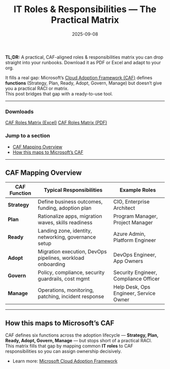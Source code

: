 ﻿---
title: IT Roles & Responsibilities — The Practical Matrix
date: 2025-09-08
summary: A practical roles & responsibilities matrix you can lift into your runbooks. Now aligned to Microsoft CAF.
tags: [roles, azure, governance, operations]
cover: caf-roles-matrix.png
---

<span class="lead"><strong>TL;DR:</strong> A practical, CAF-aligned roles & responsibilities matrix you can drop straight into your runbooks. Download it as PDF or Excel and adapt to your org.</span>

It fills a real gap: Microsoft’s [Cloud Adoption Framework (CAF)](https://learn.microsoft.com/azure/cloud-adoption-framework/) defines **functions** (Strategy, Plan, Ready, Adopt, Govern, Manage) but doesn’t give you a practical RACI or matrix.  
This post bridges that gap with a ready-to-use tool.

---

### Downloads
<div class="downloads">
  <a class="btn" href="/static/downloads/roles-caf-matrix.xlsx">CAF Roles Matrix (Excel)</a>
  <a class="btn" href="/static/downloads/roles-condensed-caf.pdf">CAF Roles Matrix (PDF)</a>
</div>

### Jump to a section
- [CAF Mapping Overview](#caf-mapping-overview)
- [How this maps to Microsoft’s CAF](#how-this-maps-to-microsofts-caf)

---

## CAF Mapping Overview

| CAF Function | Typical Responsibilities | Example Roles |
|--------------|--------------------------|---------------|
| **Strategy** | Define business outcomes, funding, adoption plan | CIO, Enterprise Architect |
| **Plan**     | Rationalize apps, migration waves, skills readiness | Program Manager, Project Manager |
| **Ready**    | Landing zone, identity, networking, governance setup | Azure Admin, Platform Engineer |
| **Adopt**    | Migration execution, DevOps pipelines, workload onboarding | DevOps Engineer, App Owners |
| **Govern**   | Policy, compliance, security guardrails, cost mgmt | Security Engineer, Compliance Officer |
| **Manage**   | Operations, monitoring, patching, incident response | Help Desk, Ops Engineer, Service Owner |

---

## How this maps to Microsoft’s CAF

CAF defines six functions across the adoption lifecycle — **Strategy, Plan, Ready, Adopt, Govern, Manage** — but stops short of a practical RACI.  
This matrix fills that gap by mapping common **IT roles** to CAF responsibilities so you can assign ownership decisively.

- Learn more: [Microsoft Cloud Adoption Framework](https://learn.microsoft.com/azure/cloud-adoption-framework/)
